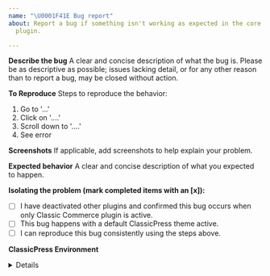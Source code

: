 ```yaml
---
name: "\U0001F41E Bug report"
about: Report a bug if something isn't working as expected in the core Classic Commerce
  plugin.

---
```


**Describe the bug**
A clear and concise description of what the bug is. Please be as descriptive as possible; issues lacking detail, or for any other reason than to report a bug, may be closed without action.

**To Reproduce**
Steps to reproduce the behavior:
1. Go to '...'
2. Click on '....'
3. Scroll down to '....'
4. See error

**Screenshots**
If applicable, add screenshots to help explain your problem.

**Expected behavior**
A clear and concise description of what you expected to happen.

**Isolating the problem (mark completed items with an [x]):**
- [ ] I have deactivated other plugins and confirmed this bug occurs when only Classic Commerce plugin is active.
- [ ] This bug happens with a default ClassicPress theme active.
- [ ] I can reproduce this bug consistently using the steps above.

**ClassicPress Environment**
<details>
```
Copy and paste the system status report from **Classic Commerce > System Status** in ClassicPress admin.
```
</details>

